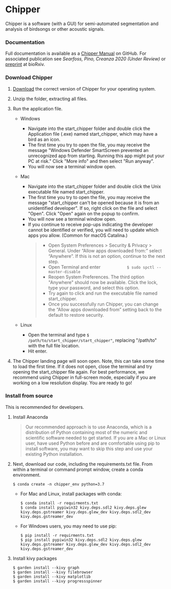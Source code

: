 # Chipper
Chipper is a software (with a GUI) for semi-automated 
segmentation and analysis of birdsongs or other acoustic signals.

### Documentation

Full documentation is available as a [Chipper Manual](https://github.com/CreanzaLab/chipper/blob/master/docs/chipper_manual.md) on 
GitHub. For associated publication see *Searfoss, Pino, Creanza 2020 (Under Review)* or [preprint](https://www.biorxiv.org/content/10.1101/807974v1) at bioRxiv. 

### Download Chipper

1. [Download](https://github.com/CreanzaLab/chipper/releases) the correct version of Chipper for your operating system.
2. Unzip the folder, extracting all files.
3. Run the application file.<br/>
   - Windows
     * Navigate into the start_chipper folder and double click the 
       Application file (.exe) named start_chipper, which may have a bird as an 
       icon. 
     * The first time you try to open the file, you may receive the message 
       "Windows Defender SmartScreen prevented an 
        unrecognized app from starting. Running this app might put your PC at risk."
        Click "More info" and then select "Run anyway". 
      * You will now see a terminal window open.
   - Mac
     * Navigate into the start_chipper folder and double click the Unix 
       executable file named start_chipper. 
     * The first time you try to open the file, you may receive the message "start_chipper can't 
       be opened because it is from an unidentified developer". If so, right 
       click on the file and select "Open". Click "Open" again on the popup to 
       confirm.
      * You will now see a terminal window open.
      * If you continue to receive pop-ups indicating the developer cannot be identified or verified, you will need to update which apps you allow. (Common for macOS Catalina.)
        >- Open System Preferences > Security & Privacy > General. Under “Allow apps downloaded from:” select “Anywhere”. If this is not           an option, continue to the next step.
        >- Open Terminal and enter 
            ```           
            $ sudo spctl --master-disable 
            ```
        >- Reopen System Preferences. The third option "Anywhere" should now be available. Click the lock, type your password, and select this option.
        >- Try again to click and run the executable file named start_chipper. 
        >- Once you successfully run Chipper, you can change the “Allow apps downloaded from” setting back to the default to restore               security. 
   - Linux
   
     * Open the terminal and type ```$ /path/to/start_chipper/start_chipper"```, replacing "/path/to" with the full file location. 
     * Hit enter.
                
4. The Chipper landing page will soon open. Note, this can take some time to
  load the first time. If it does not open, close the terminal and try opening 
  the start_chipper file again. For best performance, we recommend 
  using Chipper in full-screen mode, especially if you are working on a low 
  resolution display. You are ready to go!
  
### Install from source

This is recommended for developers.

 1.  Install Anaconda
 
      >Our recommended approach is to use Anaconda, which is a distribution of 
      >Python containing most of the numeric and scientific software needed to get 
      >started. If you are a Mac or Linux user, have used Python before and are 
      >comfortable using pip to install software, you may want to skip this step 
      >and use your existing Python installation.

 2.  Next, download our code, including the requirements.txt file. From within a terminal or command prompt window, create a conda environment. 
 
         $ conda create -n chipper_env python=3.7
 
      - For Mac and Linux, install packages with conda:

            $ conda install -r requirments.txt
            $ conda install pypiwin32 kivy.deps.sdl2 kivy.deps.glew kivy.deps.gstreamer kivy.deps.glew_dev kivy.deps.sdl2_dev kivy.deps.gstreamer_dev

      - For Windows users, you may need to use pip:
 
            $ pip install -r requirments.txt
            $ pip install pypiwin32 kivy.deps.sdl2 kivy.deps.glew kivy.deps.gstreamer kivy.deps.glew_dev kivy.deps.sdl2_dev kivy.deps.gstreamer_dev

 3.  Install kivy packages

         $ garden install --kivy graph
         $ garden install --kivy filebrowser
         $ garden install --kivy matplotlib
         $ garden install --kivy progressspinner
